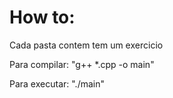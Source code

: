 # How to:
  Cada pasta contem tem um exercicio

  Para compilar: "g++ *.cpp -o main"

  Para executar: "./main"